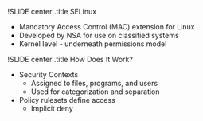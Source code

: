 !SLIDE center
.title SELinux

* Mandatory Access Control (MAC) extension for Linux
* Developed by NSA for use on classified systems
* Kernel level - underneath permissions model

!SLIDE center
.title How Does It Work?

* Security Contexts
  * Assigned to files, programs, and users
  * Used for categorization and separation
* Policy rulesets define access
  * Implicit deny
